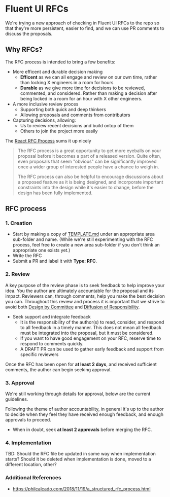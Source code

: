# Fluent UI RFCs

We're trying a new approach of checking in Fluent UI RFCs to the repo so that they're more persistent, easier to find, and we can use PR comments to discuss the proposals.

## Why RFCs?

The RFC process is intended to bring a few benefits:

- More efficent and durable decision making
  - **Efficent** as we can all engage and review on our own time, rather than locking X engineers in a room for hours
  - **Durable** as we give more time for decisions to be reviewed, commented, and considered. Rather than making a decision after being locked in a room for an hour with X other engineers.
- A more inclusive review proces
  - Supporting both quick and deep thinkers
  - Allowing proposals and comments from contributors
- Capturing decisions, allowing:
  - Us to review recent decisions and build ontop of them
  - Others to join the project more easily

The [React RFC Process](https://github.com/reactjs/rfcs/blob/master/README.md) sums it up nicely

> The RFC process is a great opportunity to get more eyeballs on your proposal before it becomes a part of a released version. Quite often, even proposals that seem "obvious" can be significantly improved once a wider group of interested people have a chance to weigh in.
>
> The RFC process can also be helpful to encourage discussions about a proposed feature as it is being designed, and incorporate important constraints into the design while it's easier to change, before the design has been fully implemented.

## RFC process

### 1. Creation

- Start by making a copy of [TEMPLATE.md](./TEMPLATE.md) under an appropriate area sub-folder and name. (While we're still experimenting with the RFC process, feel free to create a new area sub-folder if you don't think an appropriate one exists yet.)
- Write the RFC
- Submit a PR and label it with **Type: RFC**.

### 2. Review

A key purpose of the review phase is to seek feedback to help improve your idea. You the author are ultimately accountable for the proposal and its impact. Reviewers can, through comments, help you make the best decision you can. Throughout this review and process it is important that we strive to avoid both [Design by Committee](https://en.wikipedia.org/wiki/Design_by_committee) and [Diffusion of Responsibility](https://en.wikipedia.org/wiki/Diffusion_of_responsibility).

- Seek support and integrate feedback
  - It is the responsibility of the author(s) to read, consider, and respond to all feedback in a timely manner. This does not mean all feedback must be integrated into the proposal, but it must be considered.
  - If you want to have good engagement on your RFC, reserve time to respond to comments quickly.
  - A DRAFT PR can be used to gather early feedback and support from specific reviewers

Once the RFC has been open for **at least 2 days**, and received sufficient comments, the author can begin seeking approval.

### 3. Approval

We're still working through details for approval, below are the current guidelines.

Following the theme of author accountability, in general it's up to the author to decide when they feel they have received enough feedback, and enough approvals to proceed.

- When in doubt, seek **at least 2 approvals** before merging the RFC.

### 4. Implementation

TBD: Should the RFC file be updated in some way when implementation starts? Should it be deleted when implementation is done, moved to a different location, other?

### Additional References

- https://philcalcado.com/2018/11/19/a_structured_rfc_process.html
